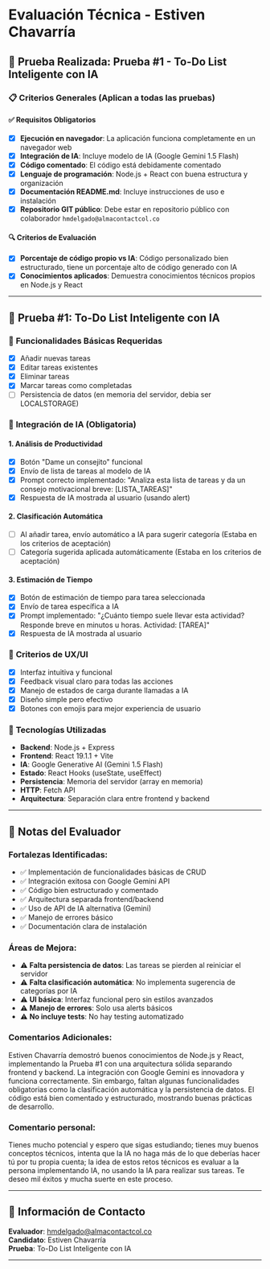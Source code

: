 # Evaluación Técnica - Estiven Chavarría

## 🎯 **Prueba Realizada**: Prueba #1 - To-Do List Inteligente con IA

### 📋 **Criterios Generales (Aplican a todas las pruebas)**

#### ✅ Requisitos Obligatorios
- [x] **Ejecución en navegador**: La aplicación funciona completamente en un navegador web
- [x] **Integración de IA**: Incluye modelo de IA (Google Gemini 1.5 Flash)
- [x] **Código comentado**: El código está debidamente comentado
- [x] **Lenguaje de programación**: Node.js + React con buena estructura y organización
- [x] **Documentación README.md**: Incluye instrucciones de uso e instalación
- [x] **Repositorio GIT público**: Debe estar en repositorio público con colaborador `hmdelgado@almacontactcol.co`

#### 🔍 Criterios de Evaluación
- [x] **Porcentaje de código propio vs IA**: Código personalizado bien estructurado, tiene un porcentaje alto de código generado con IA
- [x] **Conocimientos aplicados**: Demuestra conocimientos técnicos propios en Node.js y React

---

## 🎯 **Prueba #1: To-Do List Inteligente con IA**

### 📝 **Funcionalidades Básicas Requeridas**
- [x] Añadir nuevas tareas
- [x] Editar tareas existentes
- [x] Eliminar tareas
- [x] Marcar tareas como completadas
- [ ] Persistencia de datos (en memoria del servidor, debia ser LOCALSTORAGE)

### 🤖 **Integración de IA (Obligatoria)**

#### 1. Análisis de Productividad
- [x] Botón "Dame un consejito" funcional
- [x] Envío de lista de tareas al modelo de IA
- [x] Prompt correcto implementado: "Analiza esta lista de tareas y da un consejo motivacional breve: [LISTA_TAREAS]"
- [x] Respuesta de IA mostrada al usuario (usando alert)

#### 2. Clasificación Automática
- [ ] Al añadir tarea, envío automático a IA para sugerir categoría (Estaba en los criterios de aceptación)
- [ ] Categoría sugerida aplicada automáticamente (Estaba en los criterios de aceptación)

#### 3. Estimación de Tiempo
- [x] Botón de estimación de tiempo para tarea seleccionada
- [x] Envío de tarea específica a IA
- [x] Prompt implementado: "¿Cuánto tiempo suele llevar esta actividad? Responde breve en minutos u horas. Actividad: [TAREA]"
- [x] Respuesta de IA mostrada al usuario

### 🎨 **Criterios de UX/UI**
- [x] Interfaz intuitiva y funcional
- [x] Feedback visual claro para todas las acciones
- [x] Manejo de estados de carga durante llamadas a IA
- [x] Diseño simple pero efectivo
- [x] Botones con emojis para mejor experiencia de usuario

### 🔧 **Tecnologías Utilizadas**
- **Backend**: Node.js + Express
- **Frontend**: React 19.1.1 + Vite
- **IA**: Google Generative AI (Gemini 1.5 Flash)
- **Estado**: React Hooks (useState, useEffect)
- **Persistencia**: Memoria del servidor (array en memoria)
- **HTTP**: Fetch API
- **Arquitectura**: Separación clara entre frontend y backend

---

## 📝 **Notas del Evaluador**

### **Fortalezas Identificadas:**
- ✅ Implementación de funcionalidades básicas de CRUD
- ✅ Integración exitosa con Google Gemini API
- ✅ Código bien estructurado y comentado
- ✅ Arquitectura separada frontend/backend
- ✅ Uso de API de IA alternativa (Gemini)
- ✅ Manejo de errores básico
- ✅ Documentación clara de instalación

### **Áreas de Mejora:**
- ⚠️ **Falta persistencia de datos**: Las tareas se pierden al reiniciar el servidor
- ⚠️ **Falta clasificación automática**: No implementa sugerencia de categorías por IA
- ⚠️ **UI básica**: Interfaz funcional pero sin estilos avanzados
- ⚠️ **Manejo de errores**: Solo usa alerts básicos
- ⚠️ **No incluye tests**: No hay testing automatizado

### **Comentarios Adicionales:**
Estiven Chavarría demostró buenos conocimientos de Node.js y React, implementando la Prueba #1 con una arquitectura sólida separando frontend y backend. 
La integración con Google Gemini es innovadora y funciona correctamente. 
Sin embargo, faltan algunas funcionalidades obligatorias como la clasificación automática y la persistencia de datos. 
El código está bien comentado y estructurado, mostrando buenas prácticas de desarrollo.

### **Comentario personal:**
Tienes mucho potencial y espero que sigas estudiando; tienes muy buenos conceptos técnicos, intenta que la IA no haga más de lo que deberías hacer tú por tu propia cuenta; 
la idea de estos retos técnicos es evaluar a la persona implementando IA, no usando la IA para realizar sus tareas. 
Te deseo mil éxitos y mucha suerte en este proceso.

---

## 🔗 **Información de Contacto**

**Evaluador**: hmdelgado@almacontactcol.co  
**Candidato**: Estiven Chavarría  
**Prueba**: To-Do List Inteligente con IA  

---
